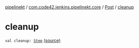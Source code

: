 [pipelinekt](../../index.md) / [com.code42.jenkins.pipelinekt.core](../index.md) / [Post](index.md) / [cleanup](./cleanup.md)

# cleanup

`val cleanup: `[`Step`](../../com.code42.jenkins.pipelinekt.core.step/-step/index.md) [(source)](https://github.com/code42/pipelinekt/tree/master/core/src/main/kotlin/com/code42/jenkins/pipelinekt/core/Post.kt#L11)